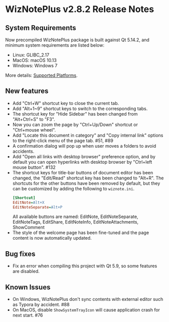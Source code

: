 # WizNotePlus v2.8.2 Release Notes

## System Requirements

Now precompiled WizNotePlus package is built against Qt 5.14.2, and minimum system requirements are listed below:

* Linux: GLIBC_2.17
* MacOS: macOS 10.13
* Windows: Windows 7

More details: [Supported Platforms](https://doc-snapshots.qt.io/qt5-5.14/supported-platforms.html).

## New features

* Add "Ctrl+W" shortcut key to close the current tab.
* Add "Alt+1~9" shortcut keys to switch to the corresponding tabs.
* The shortcut key for "Hide Sidebar" has been changed from "Alt+Ctrl+S" to "F3".
* Now you can zoom the page by "Ctrl+Up/Down" shortcut or "Ctrl+mouse wheel".
* Add "Locate this document in category" and "Copy internal link" options to the right-click menu of the page tab. #51, #89
* A confirmation dialog will pop up when user moves a folders to avoid accidents.
* Add "Open all links with desktop browser" preference option, and by default you can open hyperlinks with desktop browser by "Ctrl+left mouse button". #132
* The shortcut keys for title-bar buttons of document editor has been changed, the "Edit/Read" shortcut key has been changed to "Alt+R". The shortcuts for the other buttons have been removed by default, but they can be customized by adding the following to `wiznote.ini`.
    ```ini
    [Shortcut]
    EditNote=Alt+X
    EditNoteSeparate=Alt+P
    ```
    All available buttons are named: EditNote, EditNoteSeparate, EditNoteTags, EditShare, EditNoteInfo, EditNoteAttachments, ShowComment
* The style of the welcome page has been fine-tuned and the page content is now automatically updated.

## Bug fixes

* Fix an error when compiling this project with Qt 5.9, so some features are disabled.

## Known Issues

- On Windows, WizNotePlus don't sync contents with external editor such as Typora by accident. #88
- On MacOS, disable `ShowSystemTrayIcon` will cause application crash for next start. #76